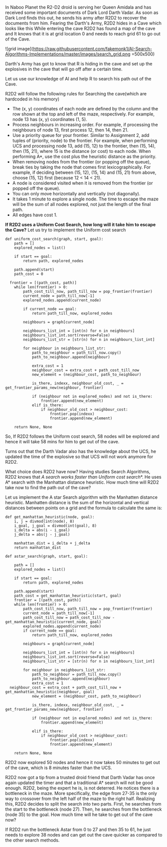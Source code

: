 In Naboo Planet the R2-D2 droid is serving her Queen Amidala and has received some important documents of Dark Lord Darth Vadar.
As soon as Dark Lord finds this out, he sends his army after R2D2 to recover the documents from him.  Fearing the Darth's Army, R2D2 hides in a Cave which looks like this
While entering the cave R2D2 has found a map of the cave and It knows that it is at grid location 0 and needs to reach grid 61 to go out of the Cave.

![grid image](https://raw.githubusercontent.com/fakemonk1/AI-Search-Algorithms-Implementations/master/images/search_grid.png =500x500)


Darth's Army has got to know that R is hiding in the cave and set up the explosives in the cave that will go off after a certain time.

Let us use our knowledge of AI and help R to search his path out of the Cave.

R2D2 will follow the following rules for Searching the cave(which are hardcoded in his memory)

- The (x, y) coordinates of each node are defined by the column and the row shown at the top and left of the maze, respectively. For example, node 13 has (x, y) coordinates (1, 5). 
- Process neighbours in increasing order. For example, if processing the neighbours of node 13, first process 12, then 14, then 21.
- Use a priority queue for your frontier. Similar to Assignment 2, add tuples of (priority, node) to the frontier. For example, when performing UCS and processing node 13, add (15, 12) to the frontier, then (15, 14), then (15, 21), where 15 is the distance (or cost) to each node. When performing A*, use the cost plus the heuristic distance as the priority.
- When removing nodes from the frontier (or popping off the queue), break ties by taking the node that comes first lexicographically. For example, if deciding between (15, 12), (15, 14) and (15, 21) from above, choose (15, 12) first (because 12 < 14 < 21).
- A node is considered visited when it is removed from the frontier (or popped off the queue). 
- You can only move horizontally and vertically (not diagonally).
- It takes 1 minute to explore a single node. The time to escape the maze will be the sum of all nodes explored, not just the length of the final path.
- All edges have cost 1.

**If R2D2 uses a Uniform Cost Search, how long will it take him to escape the Cave?**
Let us try to implement the Uniform cost search
```
def uniform_cost_search(graph, start, goal):  
    path = []  
    explored_nodes = list()  
  
    if start == goal:  
        return path, explored_nodes  
  
    path.append(start)  
    path_cost = 0  
  
  frontier = [(path_cost, path)]  
    while len(frontier) > 0:  
        path_cost_till_now, path_till_now = pop_frontier(frontier)  
        current_node = path_till_now[-1]  
        explored_nodes.append(current_node)  
  
        if current_node == goal:  
            return path_till_now, explored_nodes  
  
        neighbours = graph[current_node]  
  
        neighbours_list_int = [int(n) for n in neighbours]  
        neighbours_list_int.sort(reverse=False)  
        neighbours_list_str = [str(n) for n in neighbours_list_int]  
  
        for neighbour in neighbours_list_str:  
            path_to_neighbour = path_till_now.copy()  
            path_to_neighbour.append(neighbour)  
  
            extra_cost = 1  
            neighbour_cost = extra_cost + path_cost_till_now  
            new_element = (neighbour_cost, path_to_neighbour)  
  
            is_there, indexx, neighbour_old_cost, _ = get_frontier_params_new(neighbour, frontier)  
  
            if (neighbour not in explored_nodes) and not is_there:  
                frontier.append(new_element)  
            elif is_there:  
                if neighbour_old_cost > neighbour_cost:  
                    frontier.pop(indexx)  
                    frontier.append(new_element)  
  
    return None, None
```
So, If R2D2 follows the Uniform cost search, 58 nodes will be explored and hence it will take 58 mins for him to get out of the cave.

Turns out that the Darth Vadar also has the knowledge about the UCS, he updated the time of the explosive so that UCS will not work anymore for R2D2.

What choice does R2D2 have now?
Having studies Search Algorithms, R2D2 knows that **A* search works faster than Uniform cost search**. He uses A* search with the Manhattan distance heuristic. How much time will R2D2 take now to find the path out of the cave?

Let us implement the A star Search algorithm with the Manhatten distance heuristic.
Manhatten distance is the sum of the horizontal and vertical distances between points on a grid and the formula to calculate the same is:

```
def get_manhattan_heuristic(node, goal):  
    i, j = divmod(int(node), 8)  
    i_goal, j_goal = divmod(int(goal), 8)  
    i_delta = abs(i - i_goal)  
    j_delta = abs(j - j_goal)  
  
    manhattan_dist = i_delta + j_delta  
    return manhattan_dist
```
```
def astar_search(graph, start, goal):  
  
    path = []  
    explored_nodes = list()  
  
    if start == goal:  
        return path, explored_nodes  
  
    path.append(start)  
    path_cost = get_manhattan_heuristic(start, goal)  
    frontier = [(path_cost, path)]  
    while len(frontier) > 0:  
        path_cost_till_now, path_till_now = pop_frontier(frontier)  
        current_node = path_till_now[-1]  
        path_cost_till_now = path_cost_till_now - get_manhattan_heuristic(current_node, goal)  
        explored_nodes.append(current_node)  
        if current_node == goal:  
            return path_till_now, explored_nodes  
  
        neighbours = graph[current_node]  
  
        neighbours_list_int = [int(n) for n in neighbours]  
        neighbours_list_int.sort(reverse=False)  
        neighbours_list_str = [str(n) for n in neighbours_list_int]  
  
        for neighbour in neighbours_list_str:  
            path_to_neighbour = path_till_now.copy()  
            path_to_neighbour.append(neighbour)  
            extra_cost = 1  
  neighbour_cost = extra_cost + path_cost_till_now + get_manhattan_heuristic(neighbour, goal)  
            new_element = (neighbour_cost, path_to_neighbour)  
  
            is_there, indexx, neighbour_old_cost, _ = get_frontier_params_new(neighbour, frontier)  
  
            if (neighbour not in explored_nodes) and not is_there:  
                frontier.append(new_element)  
  
            elif is_there:  
                if neighbour_old_cost > neighbour_cost:  
                    frontier.pop(indexx)  
                    frontier.append(new_element)  
  
    return None, None
```
R2D2 now explored 50 nodes and hence it now takes 50 minutes to get out of the cave, which is 8 minutes faster than the UCS.

R2D2 now got a tip from a trusted droid friend that Darth Vadar has once again updated the timer and that a traditional A* search will not be good enough.
R2D2, being the expert he is, is not deterred. He notices there is a bottleneck in the maze. More specifically, the edge from 27-35 is the only way to crossover from the left half of the maze to the right half. Realizing this, R2D2 decides to split the search into two parts. First, he searches from the start to the bottleneck (node 27). Then, he searches from the bottleneck (node 35) to the goal. How much time will he take to get out of the cave now?

If R2D2 run the bottleneck Astar from 0 to 27 and then 35 to 61, he just needs to explore 38 nodes and can get out the cave quicker as compared to the other search methods.
